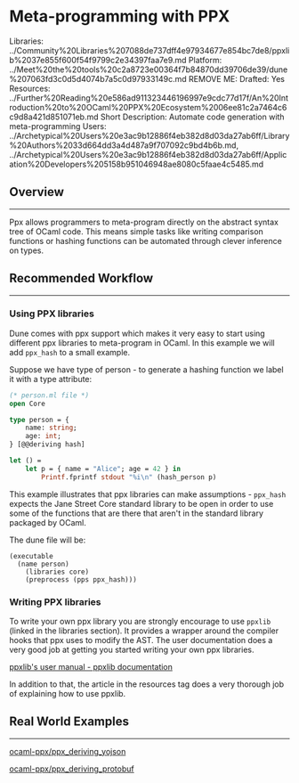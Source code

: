 # Meta-programming with PPX

Libraries: ../Community%20Libraries%207088de737dff4e97934677e854bc7de8/ppxlib%2037e855f600f54f9799c2e34397faa7e9.md
Platform: ../Meet%20the%20tools%20c2a8723e00364f7b84870dd39706de39/dune%207063fd3c0d5d4074b7a5c0d97933149c.md
REMOVE ME: Drafted: Yes
Resources: ../Further%20Reading%20e586ad911323446196997e9cdc77d17f/An%20Introduction%20to%20OCaml%20PPX%20Ecosystem%2006ee81c2a7464c6c9d8a421d851071eb.md
Short Description: Automate code generation with meta-programming
Users: ../Archetypical%20Users%20e3ac9b12886f4eb382d8d03da27ab6ff/Library%20Authors%2033d664dd3a4d487a9f707092c9bd4b6b.md, ../Archetypical%20Users%20e3ac9b12886f4eb382d8d03da27ab6ff/Application%20Developers%205158b951046948ae8080c5faae4c5485.md

## Overview

---

Ppx allows programmers to meta-program directly on the abstract syntax tree of OCaml code. This means simple tasks like writing comparison functions or hashing functions can be automated through clever inference on types.  

## Recommended Workflow

---

### Using PPX libraries

Dune comes with ppx support which makes it very easy to start using different ppx libraries to meta-program in OCaml. In this example we will add `ppx_hash` to a small example. 

Suppose we have type of person - to generate a hashing function we label it with a type attribute:

```ocaml
(* person.ml file *)
open Core

type person = {
	name: string;
	age: int;
} [@@deriving hash]

let () = 
	let p = { name = "Alice"; age = 42 } in 
		Printf.fprintf stdout "%i\n" (hash_person p)
```

This example illustrates that ppx libraries can make assumptions - `ppx_hash` expects the Jane Street Core standard library to be open in order to use some of the functions that are there that aren't in the standard library packaged by OCaml. 

The dune file will be:

```
(executable
  (name person)
	(libraries core)
	(preprocess (pps ppx_hash)))
```

### Writing PPX libraries

To write your own ppx library you are strongly encourage to use `ppxlib` (linked in the libraries section). It provides a wrapper around the compiler hooks that ppx uses to modify the AST. The user documentation does a very good job at getting you started writing your own ppx libraries. 

[ppxlib's user manual - ppxlib documentation](https://ppxlib.readthedocs.io/en/latest/)

In addition to that, the article in the resources tag does a very thorough job of explaining how to use ppxlib. 

## Real World Examples

---

[ocaml-ppx/ppx_deriving_yojson](https://github.com/ocaml-ppx/ppx_deriving_yojson)

[ocaml-ppx/ppx_deriving_protobuf](https://github.com/ocaml-ppx/ppx_deriving_protobuf)